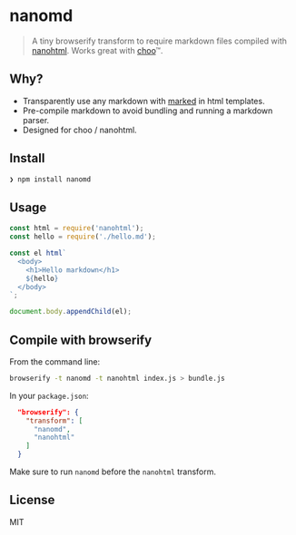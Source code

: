 # nanomd

> A tiny browserify transform to require markdown files compiled with
> [nanohtml][]. Works great with [choo][]™.

## Why?

- Transparently use any markdown with [marked][] in html templates.
- Pre-compile markdown to avoid bundling and running a markdown parser.
- Designed for choo / nanohtml.

## Install

```bash
❯ npm install nanomd
```

## Usage

```js
const html = require('nanohtml');
const hello = require('./hello.md');

const el html`
  <body>
    <h1>Hello markdown</h1>
    ${hello}
  </body>
`;

document.body.appendChild(el);
```

## Compile with browserify

From the command line:

```bash
browserify -t nanomd -t nanohtml index.js > bundle.js
```

In your `package.json`:

```json
  "browserify": {
    "transform": [
      "nanomd",
      "nanohtml"
    ]
  }
```

Make sure to run `nanomd` before the `nanohtml` transform.

## License

MIT

[marked]: https://marked.js.org
[nanohtml]: https://github.com/choojs/nanohtml
[choo]: https://choo.io
